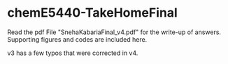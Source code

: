 # chemE5440-TakeHomeFinal

Read the pdf File "SnehaKabariaFinal_v4.pdf" for the write-up of answers. Supporting figures and codes are included here.

v3 has a few typos that were corrected in v4. 
